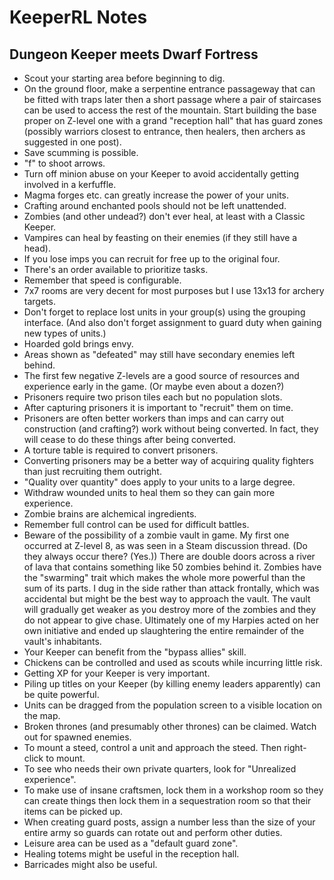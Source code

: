 # KeeperRL Notes

## Dungeon Keeper meets Dwarf Fortress

* Scout your starting area before beginning to dig.
* On the ground floor, make a serpentine entrance passageway that can be
fitted with traps later then a short passage where a pair of staircases
can be used to access the rest of the mountain. Start building the base proper
on Z-level one with a grand "reception hall" that has guard zones (possibly
warriors closest to entrance, then healers, then archers as suggested in one
post).
* Save scumming is possible.
* "f" to shoot arrows.
* Turn off minion abuse on your Keeper to avoid accidentally getting involved
in a kerfuffle.
* Magma forges etc. can greatly increase the power of your units.
* Crafting around enchanted pools should not be left unattended.
* Zombies (and other undead?) don't ever heal, at least with a Classic Keeper.
* Vampires can heal by feasting on their enemies (if they still have a head).
* If you lose imps you can recruit for free up to the original four.
* There's an order available to prioritize tasks.
* Remember that speed is configurable.
* 7x7 rooms are very decent for most purposes but I use 13x13 for archery
targets.
* Don't forget to replace lost units in your group(s) using the grouping
interface. (And also don't forget assignment to guard duty when gaining new
types of units.)
* Hoarded gold brings envy.
* Areas shown as "defeated" may still have secondary enemies left behind.
* The first few negative Z-levels are a good source of resources and
experience early in the game. (Or maybe even about a dozen?)
* Prisoners require two prison tiles each but no population slots.
* After capturing prisoners it is important to "recruit" them on time.
* Prisoners are often better workers than imps and can carry out construction
(and crafting?) work without being converted. In fact, they will cease to do
these things after being converted.
* A torture table is required to convert prisoners.
* Converting prisoners may be a better way of acquiring quality fighters than
just recruiting them outright.
* "Quality over quantity" does apply to your units to a large degree.
* Withdraw wounded units to heal them so they can gain more experience.
* Zombie brains are alchemical ingredients.
* Remember full control can be used for difficult battles.
* Beware of the possibility of a zombie vault in game. My first one occurred
at Z-level 8, as was seen in a Steam discussion thread. (Do they always occur
there? (Yes.)) There are double doors across a river of lava that contains
something like 50 zombies behind it. Zombies have the "swarming" trait which
makes the whole more powerful than the sum of its parts. I dug in the side
rather than attack frontally, which was accidental but might be the best way
to approach the vault. The vault will gradually get weaker as you destroy more
of the zombies and they do not appear to give chase. Ultimately one of my
Harpies acted on her own initiative and ended up slaughtering the entire
remainder of the vault's inhabitants.
* Your Keeper can benefit from the "bypass allies" skill.
* Chickens can be controlled and used as scouts while incurring little risk.
* Getting XP for your Keeper is very important.
* Piling up titles on your Keeper (by killing enemy leaders apparently) can be
quite powerful.
* Units can be dragged from the population screen to a visible location on the
map.
* Broken thrones (and presumably other thrones) can be claimed. Watch out for
spawned enemies.
* To mount a steed, control a unit and approach the steed. Then right-click to
mount.
* To see who needs their own private quarters, look for "Unrealized experience".
* To make use of insane craftsmen, lock them in a workshop room so they can
create things then lock them in a sequestration room so that their items can
be picked up.
* When creating guard posts, assign a number less than the size of your entire
army so guards can rotate out and perform other duties.
* Leisure area can be used as a "default guard zone".
* Healing totems might be useful in the reception hall.
* Barricades might also be useful.
